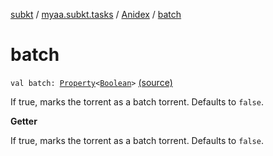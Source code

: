 [subkt](../../index.md) / [myaa.subkt.tasks](../index.md) / [Anidex](index.md) / [batch](./batch.md)

# batch

`val batch: `[`Property`](https://docs.gradle.org/current/javadoc/org/gradle/api/provider/Property.html)`<`[`Boolean`](https://kotlinlang.org/api/latest/jvm/stdlib/kotlin/-boolean/index.html)`>` [(source)](https://github.com/Myaamori/SubKt/blob/0.1.11/src/main/kotlin/myaa/subkt/tasks/tasks.kt#L1167)

If true, marks the torrent as a batch torrent.
Defaults to `false`.

**Getter**

If true, marks the torrent as a batch torrent.
Defaults to `false`.

